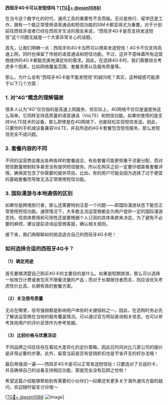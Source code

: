 **西班牙4G卡可以发短信吗？[[TG💪+ @esim1088](https://t.me/s/esim1088)]**

在当今这个数字化的时代，通讯工具的重要性不言而喻。无论是旅行、留学还是工作，拥有一个能正常使用语音通话和短信功能的SIM卡都显得尤为重要。对于计划前往西班牙或者已经在西班牙生活的朋友来说，“西班牙4G卡是否支持发送短信”这个问题无疑是一个大家非常关心的话题。

首先，让我们明确一点：西班牙的4G卡当然可以用来发送短信！4G卡不仅支持高速上网，同时也保留了传统的语音通话和短信功能。不过，这并不意味着所有运营商提供的4G卡都能完美地满足你的需求。因此，在选择4G卡时，我们需要综合考虑多个因素，比如网络覆盖范围、套餐资费以及服务质量等。

那么，为什么会有“西班牙4G卡能不能发短信”的疑问呢？其实，这种疑惑可能源于以下几个方面：

### 1. **对“4G”概念的理解偏差**
很多人认为“4G”仅仅指的是高速上网服务，但实际上，4G网络不仅仅是速度快这么简单。它同样支持高质量的语音通话（VoLTE）和短信功能。如果你使用的是支持VoLTE技术的设备，那么即使是在4G网络下，也能轻松实现短信发送。因此，只要你的手机或设备兼容VoLTE，并且所选的4G卡套餐包含短信服务，那么发短信完全不成问题。

### 2. **套餐内容的不同**
不同的运营商会推出各种各样的套餐组合，有些套餐可能更侧重于流量分配，而对短信数量限制较多甚至没有提供短信服务。所以在购买之前一定要仔细查看套餐详情，确保其包含了你需要的服务项目。比如，有的用户可能会因为选择了过于便宜的基础套餐而导致无法正常使用短信功能。

### 3. **国际漫游与本地通信的区别**
如果你是跨境旅行者，那么还需要特别注意一个问题——即国际漫游状态下能否正常使用短信功能。通常情况下，大多数主流运营商都会为用户提供一定的国际漫游支持，但具体费用和可用性还是要根据个人订阅的具体条款来决定。为了避免不必要的麻烦，建议提前咨询运营商客服，确认相关规则。

接下来，我们再聊聊如何挑选适合自己的西班牙4G卡吧！

### 如何选择合适的西班牙4G卡？

#### （1）确定用途
首先要搞清楚自己购买4G卡的主要目的是什么。如果是短期旅游，那么可以选择一些按日计费或者包天不限量流量的产品；而对于长期居住者而言，则应该优先考虑性价比高、长期有效的套餐方案。

#### （2）关注信号质量
无论在哪里，信号强弱都是影响用户体验的关键指标之一。因此，在选购时务必先了解该运营商在当地的服务覆盖情况。可以通过官方网站查询相关信息，也可以参考其他用户的评价反馈作为参考依据。

#### （3）比较价格与优惠活动
不同品牌之间往往存在着较大差异化的定价策略，因此花时间对比几家公司的报价是非常必要的步骤。此外，留意当前是否有促销折扣也是节省开支的好办法哦！

最后再强调一遍——西班牙4G卡是可以正常发送短信哒！只要选对了合适的卡，并且确保自己的设备支持相应功能，那就完全没有后顾之忧啦！

希望这篇介绍能够帮助到有需要的小伙伴们～如果还有更多关于海外通讯方面的疑问，欢迎随时留言讨论哦～

[[TG💪+ @esim1088](https://t.me/s/esim1088) ![Image](https://i.postimg.cc/4NQfJmqS/Snipaste-2025-05-13-00-14-12.png)]
